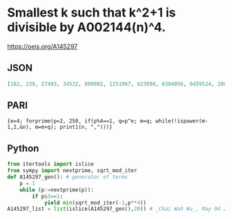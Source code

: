 # Smallest k such that k^2\+1 is divisible by A002144\(n\)^4\.
https://oeis.org/A145297
## JSON
```JSON
[182, 239, 27493, 34522, 800982, 1251967, 623098, 6304056, 6459524, 20099637, 22709274, 35764191, 40317977, 54397650, 166206108, 187800003, 165728858, 152475014, 282599844, 312923750, 154613663, 485200742, 912190662, 548850444]
```
## PARI
```PARI
{e=4; forprime(p=2, 250, if(p%4==1, q=p^e; m=q; while(!ispower(m-1,2,&n), m=m+q); print1(n, ",")))}
```
## Python
```Python
from itertools import islice
from sympy import nextprime, sqrt_mod_iter
def A145297_gen(): # generator of terms
    p = 1
    while (p:=nextprime(p)):
        if p&3==1:
            yield min(sqrt_mod_iter(-1,p**4))
A145297_list = list(islice(A145297_gen(),20)) # _Chai Wah Wu_, May 04 2024
```
